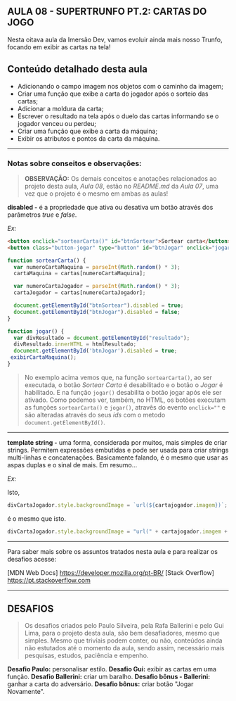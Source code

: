 AULA 08 - SUPERTRUNFO PT.2: CARTAS DO JOGO
---

Nesta oitava aula da Imersão Dev, vamos evoluir ainda mais nosso Trunfo, focando em exibir as cartas na tela! 

## Conteúdo detalhado desta aula

- Adicionando o campo imagem nos objetos com o caminho da imagem;
- Criar uma função que exibe a carta do jogador após o sorteio das cartas;
- Adicionar a moldura da carta;
- Escrever o resultado na tela após o duelo das cartas informando se o jogador venceu ou perdeu;
- Criar uma função que exibe a carta da máquina;
- Exibir os atributos e pontos da carta da máquina.


---

### Notas sobre conseitos e observações:
>**OBSERVAÇÃO:** Os demais conceitos e anotações relacionados ao projeto desta aula, _Aula 08_, estão no _README.md_ da _Aula 07_, uma vez que o projeto é o mesmo em ambas as aulas!   

**disabled -** é a propriedade que ativa ou desativa um botão através dos parâmetros _true_ e _false_.

_Ex:_
~~~html
<button onclick="sortearCarta()" id="btnSortear">Sortear carta</button>
<button class="button-jogar" type="button" id="btnJogar" onclick="jogar()" disabled="false">Jogar</button>
~~~

~~~javascript
function sortearCarta() {
  var numeroCartaMaquina = parseInt(Math.random() * 3);
  cartaMaquina = cartas[numeroCartaMaquina];

  var numeroCartaJogador = parseInt(Math.random() * 3);
  cartaJogador = cartas[numeroCartaJogador];

  document.getElementById("btnSortear").disabled = true;
  document.getElementById("btnJogar").disabled = false;
}

function jogar() {
  var divResultado = document.getElementById("resultado");
  divResultado.innerHTML = htmlResultado;
  document.getElementById('btnJogar').disabled = true;
 exibirCartaMaquina();
}
~~~~
>No exemplo acima vemos que, na função ```sortearCarta()```, ao ser executada, o botão _Sortear Carta_ é desabilitado e o botão o _Jogar_ é habilitado. E na função ```jogar()``` desabilita o botão jogar após ele ser ativado.
>Como podemos ver, também, no HTML, os botões executam as funções ```sortearCarta()``` e ```jogar()```, atravês do evento ```onclick=""``` e são alteradas através do seus _ids_ com o metodo ```document.getElementById()```.

---

**template string -** uma forma, considerada por muitos, mais simples de criar strings. Permitem expressões embutidas e pode ser usada para criar strings multi-linhas e concatenações. Basicamente falando, é o mesmo que usar as aspas duplas e o sinal de mais. Em resumo...

_Ex:_

Isto,

~~~javascript
divCartaJogador.style.backgroundImage = `url(${cartajogador.imagem})`;
~~~

é o mesmo que isto.

~~~javascript
divCartaJogador.style.backgroundImage = "url(" + cartajogador.imagem + ")";
~~~


---

Para saber mais sobre os assuntos tratados nesta aula e para realizar os desafios acesse:

[MDN Web Docs] https://developer.mozilla.org/pt-BR/
[Stack Overflow] https://pt.stackoverflow.com


---

## DESAFIOS

>Os desafios criados pelo Paulo Silveira, pela Rafa Ballerini e pelo Gui Lima, para o projeto desta aula, são bem desafiadores, mesmo que simples. Mesmo que trivíais podem conter, ou não, conteúdos ainda não estutados até o momento da aula, sendo assim, necessário mais pesquisas, estudos, paciência e empenho.

**Desafio Paulo:** personalisar estilo.
**Desafio Gui:** exibir as cartas em uma função. 
**Desafio Ballerini:** criar um baralho. 
**Desafio bônus - Ballerini:** ganhar a carta do adversário.
**Desafio bônus:** criar botão "Jogar Novamente".